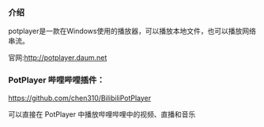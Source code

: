 ### 介绍

potplayer是一款在Windows使用的播放器，可以播放本地文件，也可以播放网络串流。

官网:http://potplayer.daum.net

### PotPlayer 哔哩哔哩插件：

https://github.com/chen310/BilibiliPotPlayer

可以直接在 PotPlayer 中播放哔哩哔哩中的视频、直播和音乐